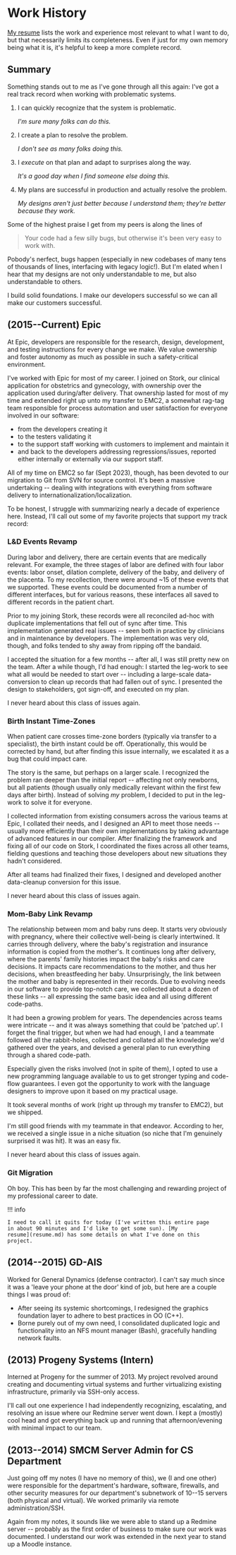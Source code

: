 # Work History

[My resume](resume.md) lists the work and experience most relevant to
what I want to do, but that necessarily limits its completeness. Even
if just for my own memory being what it is, it's helpful to keep a
more complete record.

## Summary

Something stands out to me as I've gone through all this again: I've
got a real track record when working with problematic systems.

 1. I can quickly recognize that the system is problematic.

    *I'm sure many folks can do this.*

 2. I create a plan to resolve the problem.

    *I don't see as many folks doing this.*

 3. I *execute* on that plan and adapt to surprises along the way.

    *It's a good day when I find someone else doing this.*

 4. My plans are successful in production and actually resolve the
    problem.

    *My designs aren't just better because I understand them; they're
    better because they work.*

Some of the highest praise I get from my peers is along the lines of

> Your code had a few silly bugs, but otherwise it's been very easy to
> work with.

Pobody's nerfect, bugs happen (especially in new codebases of many
tens of thousands of lines, interfacing with legacy logic!). But I'm
elated when I hear that my designs are not only understandable to me,
but also understandable to others.

I build solid foundations. I make our developers successful so we can
all make our customers successful.

## (2015--Current) Epic

At Epic, developers are responsible for the research, design,
development, and testing instructions for every change we make. We
value ownership and foster autonomy as much as possible in such a
safety-critical environment.

I've worked with Epic for most of my career. I joined on Stork, our
clinical application for obstetrics and gynecology, with ownership
over the application used during/after delivery. That ownership lasted
for most of my time and extended right up unto my transfer to EMC2, a
somewhat rag-tag team responsible for process automation and user
satisfaction for everyone involved in our software:

- from the developers creating it
- to the testers validating it
- to the support staff working with customers to implement and
  maintain it
- and back to the developers addressing regressions/issues, reported
  either internally or externally via our support staff.

All of my time on EMC2 so far (Sept 2023), though, has been devoted to
our migration to Git from SVN for source control. It's been a massive
undertaking -- dealing with integrations with everything from software
delivery to internationalization/localization.

To be honest, I struggle with summarizing nearly a decade of
experience here. Instead, I'll call out some of my favorite projects
that support my track record:

### L&D Events Revamp

During labor and delivery, there are certain events that are medically
relevant. For example, the three stages of labor are defined with four
labor events: labor onset, dilation complete, delivery of the baby,
and delivery of the placenta. To my recollection, there were around
~15 of these events that we supported. These events could be
documented from a number of different interfaces, but for various
reasons, these interfaces all saved to different records in the
patient chart.

Prior to my joining Stork, these records were all reconciled ad-hoc
with duplicate implementations that fell out of sync after time. This
implementation generated real issues -- seen both in practice by
clinicians and in maintenance by developers. The implementation was
very old, though, and folks tended to shy away from ripping off the
bandaid.

I accepted the situation for a few months -- after all, I was still
pretty new on the team. After a while though, I'd had enough: I
started the leg-work to see what all would be needed to start over --
including a large-scale data-conversion to clean up records that had
fallen out of sync. I presented the design to stakeholders, got
sign-off, and executed on my plan.

I never heard about this class of issues again.

### Birth Instant Time-Zones

When patient care crosses time-zone borders (typically via transfer to
a specialist), the birth instant could be off. Operationally, this
would be corrected by hand, but after finding this issue internally,
we escalated it as a bug that could impact care.

The story is the same, but perhaps on a larger scale. I recognized the
problem ran deeper than the initial report -- affecting not only
newborns, but all patients (though usually only medically relevant
within the first few days after birth). Instead of solving *my*
problem, I decided to put in the leg-work to solve it for everyone.

I collected information from existing consumers across the various
teams at Epic, I collated their needs, and I designed an API to meet
those needs -- usually more efficiently than their own implementations
by taking advantage of advanced features in our compiler. After
finalizing the framework and fixing all of our code on Stork, I
coordinated the fixes across all other teams, fielding questions and
teaching those developers about new situations they hadn't considered.

After all teams had finalized their fixes, I designed and developed
another data-cleanup conversion for this issue.

I never heard about this class of issues again.

### Mom-Baby Link Revamp

The relationship between mom and baby runs deep. It starts very
obviously with pregnancy, where their collective well-being is clearly
intertwined. It carries through delivery, where the baby's
registration and insurance information is copied from the mother's. It
continues long after delivery, where the parents' family histories
impact the baby's risks and care decisions. It impacts care
recommendations to the mother, and thus her decisions, when
breastfeeding her baby. Unsurprisingly, the link between the mother
and baby is represented in their records. Due to evolving needs in our
software to provide top-notch care, we collected about a dozen of
these links -- all expressing the same basic idea and all using
different code-paths.

It had been a growing problem for years. The dependencies across teams
were intricate -- and it was always something that could be 'patched
up'. I forget the final trigger, but when we had had enough, I and a
teammate followed all the rabbit-holes, collected and collated all the
knowledge we'd gathered over the years, and devised a general plan to
run everything through a shared code-path.

Especially given the risks involved (not in spite of them), I opted to
use a new programming language available to us to get stronger typing
and code-flow guarantees. I even got the opportunity to work with the
language designers to improve upon it based on my practical usage.

It took several months of work (right up through my transfer to EMC2),
but we shipped.

I'm still good friends with my teammate in that endeavor. According to
her, we received a single issue in a niche situation (so niche that
I'm genuinely surprised it was hit). It was an easy fix.

I never heard about this class of issues again.

### Git Migration

Oh boy. This has been by far the most challenging and rewarding
project of my professional career to date.

!!! info

    I need to call it quits for today (I've written this entire page
    in about 90 minutes and I'd like to get some sun). [My
    resume](resume.md) has some details on what I've done on this
    project.

## (2014--2015) GD-AIS

Worked for General Dynamics (defense contractor). I can't say much
since it was a 'leave your phone at the door' kind of job, but here
are a couple things I was proud of:

- After seeing its systemic shortcomings, I redesigned the graphics
  foundation layer to adhere to best practices in OO (C++).
- Borne purely out of my own need, I consolidated duplicated logic and
  functionality into an NFS mount manager (Bash), gracefully handling
  network faults.

## (2013) Progeny Systems (Intern)

Interned at Progeny for the summer of 2013. My project revolved around
creating and documenting virtual systems and further virtualizing
existing infrastructure, primarily via SSH-only access.

I'll call out one experience I had independently recognizing,
escalating, and resolving an issue where our Redmine server went down.
I kept a (mostly) cool head and got everything back up and running
that afternoon/evening with minimal impact to our team.

## (2013--2014) SMCM Server Admin for CS Department

Just going off my notes (I have no memory of this), we (I and one
other) were responsible for the department's hardware, software,
firewalls, and other security measures for our department's subnetwork
of 10--15 servers (both physical and virtual). We worked primarily via
remote administration/SSH.

Again from my notes, it sounds like we were able to stand up a Redmine
server -- probably as the first order of business to make sure our
work was documented. I understand our work was extended in the next
year to stand up a Moodle instance.
